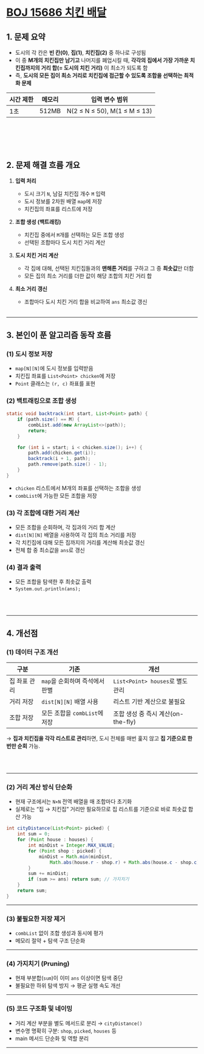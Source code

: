 
# [BOJ 15686 치킨 배달 ](https://www.acmicpc.net/problem/15686)

## 1. 문제 요약

- 도시의 각 칸은 **빈 칸(0)**, **집(1)**, **치킨집(2)** 중 하나로 구성됨  
- 이 중 **M개의 치킨집만 남기고** 나머지를 폐업시킬 때, **각각의 집에서 가장 가까운 치킨집까지의 거리 합(= 도시의 치킨 거리)** 이 최소가 되도록 함
- 즉, **도시의 모든 집이 최소 거리로 치킨집에 접근할 수 있도록 조합을 선택하는 최적화 문제**
  
  
|시간 제한| 메모리|  입력 변수 범위   |
|-------|------|------|
|1초|512MB|N(2 ≤ N ≤ 50),  M(1 ≤ M ≤ 13)|

<br></br>
---

## 2. 문제 해결 흐름 개요

1. **입력 처리**
   - 도시 크기 `N`, 남길 치킨집 개수 `M` 입력
   - 도시 정보를 2차원 배열 `map`에 저장  
   - 치킨집의 좌표를 리스트에 저장

2. **조합 생성 (백트래킹)**
   - 치킨집 중에서 `M`개를 선택하는 모든 조합 생성  
   - 선택된 조합마다 도시 치킨 거리 계산

3. **도시 치킨 거리 계산**
   - 각 집에 대해, 선택된 치킨집들과의 **맨해튼 거리**를 구하고 그 중 **최솟값**만 더함
   - 모든 집의 최소 거리를 더한 값이 해당 조합의 치킨 거리 합

4. **최소 거리 갱신**
   - 조합마다 도시 치킨 거리 합을 비교하여 `ans` 최소값 갱신
<br></br>
--- 

## 3. 본인이 푼 알고리즘 동작 흐름

### (1) 도시 정보 저장
- `map[N][N]`에 도시 정보를 입력받음  
- 치킨집 좌표를 `List<Point> chicken`에 저장  
- `Point` 클래스는 `(r, c)` 좌표를 표현

### (2) 백트래킹으로 조합 생성
```java
static void backtrack(int start, List<Point> path) {
    if (path.size() == M) {
        combList.add(new ArrayList<>(path));
        return;
    }

    for (int i = start; i < chicken.size(); i++) {
        path.add(chicken.get(i));
        backtrack(i + 1, path);
        path.remove(path.size() - 1);
    }
}
````

* `chicken` 리스트에서 M개의 좌표를 선택하는 조합을 생성
* `combList`에 가능한 모든 조합을 저장

### (3) 각 조합에 대한 거리 계산

* 모든 조합을 순회하며, 각 집과의 거리 합 계산
* `dist[N][N]` 배열을 사용하여 각 집의 최소 거리를 저장
* 각 치킨집에 대해 모든 집까지의 거리를 계산해 최솟값 갱신
* 전체 합 중 최소값을 `ans`로 갱신

### (4) 결과 출력

* 모든 조합을 탐색한 후 최솟값 출력
* `System.out.println(ans);`

<br></br>

---

## 4. 개선점

### (1) 데이터 구조 개선

| 구분      | 기존                    | 개선                          |
| ------- | --------------------- | --------------------------- |
| 집 좌표 관리 | `map`을 순회하며 즉석에서 판별   | `List<Point> houses`로 별도 관리 |
| 거리 저장   | `dist[N][N]` 배열 사용    | 리스트 기반 계산으로 불필요             |
| 조합 저장   | 모든 조합을 `combList`에 저장 | 조합 생성 중 즉시 계산(on-the-fly)   |

→ **집과 치킨집을 각각 리스트로 관리**하면,
도시 전체를 매번 훑지 않고 **집 기준으로 한 번만 순회** 가능.

<br></br>

---

### (2) 거리 계산 방식 단순화

* 현재 구조에서는 `N×N` 전역 배열을 매 조합마다 초기화
* 실제로는 “집 → 치킨집” 거리만 필요하므로
  집 리스트를 기준으로 바로 최솟값 합산 가능

```java
int cityDistance(List<Point> picked) {
    int sum = 0;
    for (Point house : houses) {
        int minDist = Integer.MAX_VALUE;
        for (Point shop : picked) {
            minDist = Math.min(minDist,
                Math.abs(house.r - shop.r) + Math.abs(house.c - shop.c));
        }
        sum += minDist;
        if (sum >= ans) return sum; // 가지치기
    }
    return sum;
}
```

---

### (3) 불필요한 저장 제거

* `combList` 없이 조합 생성과 동시에 평가
* 메모리 절약 + 탐색 구조 단순화

---

### (4) 가지치기 (Pruning)

* 현재 부분합(`sum`)이 이미 `ans` 이상이면 탐색 중단
* 불필요한 하위 탐색 방지 → 평균 실행 속도 개선

---

### (5) 코드 구조화 및 네이밍

* 거리 계산 부분을 별도 메서드로 분리 → `cityDistance()`
* 변수명 명확히 구분: `shop`, `picked`, `houses` 등
* main 메서드 단순화 및 역할 분리

---




